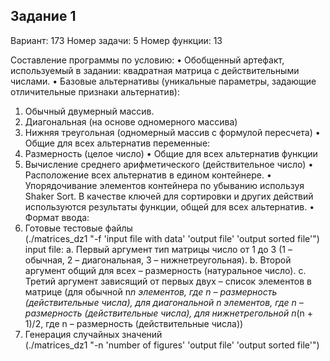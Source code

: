 ## Задание 1

Вариант: 173
Номер задачи: 5
Номер функции: 13

Составление программы по условию:
•	Обобщенный артефакт, используемый в задании: квадратная матрица с действительными числами.
•	Базовые альтернативы (уникальные параметры, задающие отличительные признаки альтернатив):
1.	Обычный двумерный массив.
2.	Диагональная (на основе одномерного массива)
3.	Нижняя треугольная (одномерный массив с формулой пересчета)
      •	Общие для всех альтернатив переменные:
1.	Размерность (целое число)
      •	Общие для всех альтернатив функции
1.	Вычисление среднего арифметического (действительное число)
      •	Расположение всех альтернатив в едином контейнере.
      •	Упорядочивание элементов контейнера по убыванию используя Shaker Sort. В качестве ключей для сортировки и других действий используются результаты функции, общей для всех альтернатив.
      •	Формат ввода:
1.	Готовые тестовые файлы                                                                                                    
      (./matrices_dz1 "-f 'input file with data' 'output file' 'output sorted file'")                                      
      input file:
      a.	Первый аргумент тип матрицы число от 1 до 3 (1 – обычная, 2 – диагональная, 3 – нижнетреугольная).
      b.	Второй аргумент общий для всех – размерность (натуральное число).
      c.	Третий аргумент зависящий от первых двух – список элементов в матрице (для обычной n*n элементов, где n – размерность (действительные числа), для диагональной n элементов, где n – размерность (действительные числа), для нижнетрегольной n*(n + 1)/2, где n – размерность (действительные числа))
2.	Генерация случайных значений                                                                                        
      (./matrices_dz1 "-n 'number of figures' 'output file' 'output sorted file'")
